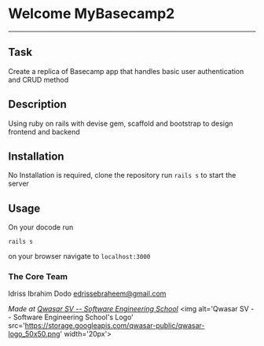 # Welcome MyBasecamp2
***

## Task
Create a replica of Basecamp app that handles basic user authentication and CRUD method

## Description
Using ruby on rails with devise gem, scaffold and bootstrap to design frontend and backend

## Installation
No Installation is required, clone the repository run `rails s` to start the server

## Usage
On your docode run
```
rails s
```
on your browser navigate to `localhost:3000`

### The Core Team
Idriss Ibrahim Dodo <edrissebraheem@gmail.com>

<span><i>Made at <a href='https://qwasar.io'>Qwasar SV -- Software Engineering School</a></i></span>
<span><img alt='Qwasar SV -- Software Engineering School's Logo' src='https://storage.googleapis.com/qwasar-public/qwasar-logo_50x50.png' width='20px'></span>
